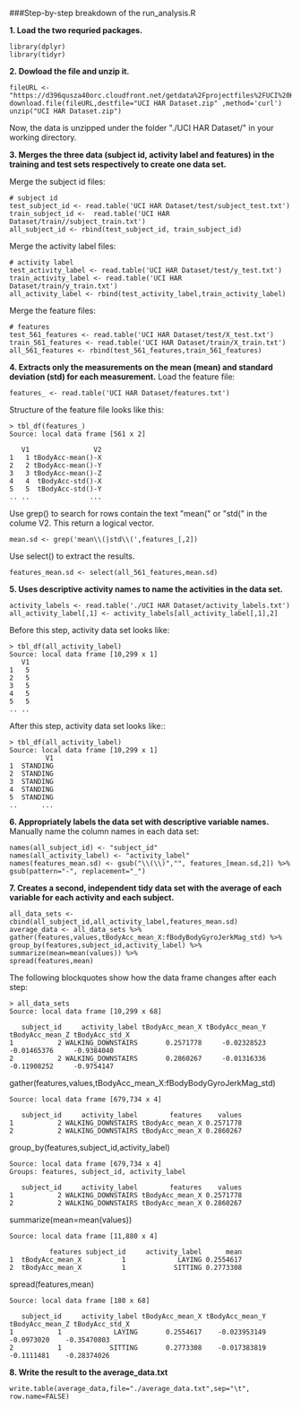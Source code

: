 
###Step-by-step breakdown of the run_analysis.R

**1. Load the two requried packages.**
```
library(dplyr)
library(tidyr)
```

**2. Dowload the file and unzip it.**
```
fileURL <- "https://d396qusza40orc.cloudfront.net/getdata%2Fprojectfiles%2FUCI%20HAR%20Dataset.zip"
download.file(fileURL,destfile="UCI HAR Dataset.zip" ,method='curl')
unzip("UCI HAR Dataset.zip")
```
Now, the data is unzipped under the folder "./UCI HAR Dataset/" in your working directory.



**3. Merges the three data (subject id, activity label and features) in the training and test sets respectively to create one data set.**

Merge the subject id files:
```
# subject id
test_subject_id <- read.table('UCI HAR Dataset/test/subject_test.txt')
train_subject_id <-  read.table('UCI HAR Dataset/train//subject_train.txt')
all_subject_id <- rbind(test_subject_id, train_subject_id)
```

Merge the activity label files:
```
# activity label
test_activity_label <- read.table('UCI HAR Dataset/test/y_test.txt')
train_activity_label <- read.table('UCI HAR Dataset/train/y_train.txt')
all_activity_label <- rbind(test_activity_label,train_activity_label)
```

Merge the feature files:
```
# features
test_561_features <- read.table('UCI HAR Dataset/test/X_test.txt')
train_561_features <- read.table('UCI HAR Dataset/train/X_train.txt')
all_561_features <- rbind(test_561_features,train_561_features)
```


**4. Extracts only the measurements on the mean (mean) and standard deviation (std) for each measurement.**
Load the feature file:
```
features_ <- read.table('UCI HAR Dataset/features.txt')
```
Structure of the feature file looks like this:
```
> tbl_df(features_)
Source: local data frame [561 x 2]

   V1                V2
1   1 tBodyAcc-mean()-X
2   2 tBodyAcc-mean()-Y
3   3 tBodyAcc-mean()-Z
4   4  tBodyAcc-std()-X
5   5  tBodyAcc-std()-Y
.. ..               ...
```

Use grep() to search for rows contain the text "mean(" or "std(" in the colume V2. This return a logical vector.
```
mean.sd <- grep('mean\\(|std\\(',features_[,2])
```

Use select() to extract the results.
```
features_mean.sd <- select(all_561_features,mean.sd)
```

**5. Uses descriptive activity names to name the activities in the data set.**
```
activity_labels <- read.table('./UCI HAR Dataset/activity_labels.txt')
all_activity_label[,1] <- activity_labels[all_activity_label[,1],2]
```
Before this step, activity data set looks like:
```
> tbl_df(all_activity_label)
Source: local data frame [10,299 x 1]
   V1
1   5
2   5
3   5
4   5
5   5
.. ..
```

After this step, activity data set looks like::
```
> tbl_df(all_activity_label)
Source: local data frame [10,299 x 1]
         V1
1  STANDING
2  STANDING
3  STANDING
4  STANDING
5  STANDING
..      ...
```

**6. Appropriately labels the data set with descriptive variable names.** 
Manually name the column names in each data set:
```
names(all_subject_id) <- "subject_id"
names(all_activity_label) <- "activity_label"
names(features_mean.sd) <- gsub("\\(\\)","", features_[mean.sd,2]) %>% gsub(pattern="-", replacement="_")
```
**7. Creates a second, independent tidy data set with the average of each variable for each activity and each subject.**
```
all_data_sets <- cbind(all_subject_id,all_activity_label,features_mean.sd)
average_data <- all_data_sets %>%
gather(features,values,tBodyAcc_mean_X:fBodyBodyGyroJerkMag_std) %>%
group_by(features,subject_id,activity_label) %>%
summarize(mean=mean(values)) %>%
spread(features,mean)
```
The following blockquotes show how the data frame changes after each step:
```
> all_data_sets
Source: local data frame [10,299 x 68]

   subject_id     activity_label tBodyAcc_mean_X tBodyAcc_mean_Y tBodyAcc_mean_Z tBodyAcc_std_X
1           2 WALKING_DOWNSTAIRS       0.2571778     -0.02328523     -0.01465376     -0.9384040
2           2 WALKING_DOWNSTAIRS       0.2860267     -0.01316336     -0.11908252     -0.9754147
```
gather(features,values,tBodyAcc_mean_X:fBodyBodyGyroJerkMag_std)
```
Source: local data frame [679,734 x 4]

   subject_id     activity_label        features    values
1           2 WALKING_DOWNSTAIRS tBodyAcc_mean_X 0.2571778
2           2 WALKING_DOWNSTAIRS tBodyAcc_mean_X 0.2860267
```
group_by(features,subject_id,activity_label)
```
Source: local data frame [679,734 x 4]
Groups: features, subject_id, activity_label

   subject_id     activity_label        features    values
1           2 WALKING_DOWNSTAIRS tBodyAcc_mean_X 0.2571778
2           2 WALKING_DOWNSTAIRS tBodyAcc_mean_X 0.2860267
```
summarize(mean=mean(values))
```
Source: local data frame [11,880 x 4]

          features subject_id     activity_label      mean
1  tBodyAcc_mean_X          1             LAYING 0.2554617
2  tBodyAcc_mean_X          1            SITTING 0.2773308
```
spread(features,mean)
```
Source: local data frame [180 x 68]

   subject_id     activity_label tBodyAcc_mean_X tBodyAcc_mean_Y tBodyAcc_mean_Z tBodyAcc_std_X
1           1             LAYING       0.2554617    -0.023953149      -0.0973020    -0.35470803
2           1            SITTING       0.2773308    -0.017383819      -0.1111481    -0.28374026
```

**8. Write the result to the average_data.txt**
```
write.table(average_data,file="./average_data.txt",sep="\t", row.name=FALSE)
```
